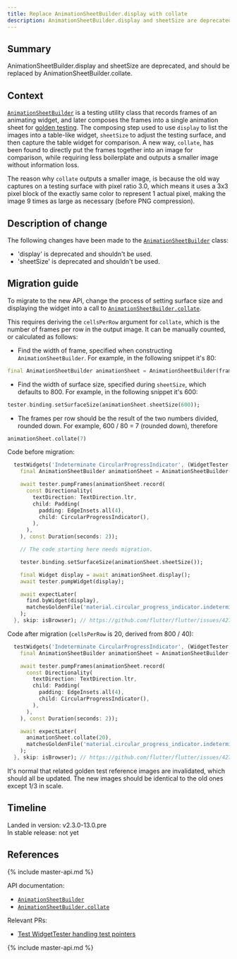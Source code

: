 ```yaml
---
title: Replace AnimationSheetBuilder.display with collate
description: AnimationSheetBuilder.display and sheetSize are deprecated in favor of collate.
---
```


## Summary

AnimationSheetBuilder.display and sheetSize are
deprecated, and should be replaced by
AnimationSheetBuilder.collate.

## Context

[`AnimationSheetBuilder`][] is a testing utility
class that records frames of an animating widget,
and later composes the frames into a single
animation sheet for [golden testing][]. The composing
step used to use `display` to list the images into a
table-like widget, `sheetSize` to adjust the testing
surface, and then capture the table widget for
comparison. A new way, `collate`, has been found to
directly put the frames together into an image for
comparison, while requiring less boilerplate and
outputs a smaller image without information loss.

The reason why `collate` outputs a smaller image,
is because the old way captures on a testing surface
with pixel ratio 3.0, which means it uses a 3x3 pixel
block of the exactly same color to represent 1 actual
pixel, making the image 9 times as large as necessary
(before PNG compression).

## Description of change

The following changes have been made to the
[`AnimationSheetBuilder`][] class:

* 'display' is deprecated and shouldn't be used.
* 'sheetSize' is deprecated and shouldn't be used.

## Migration guide

To migrate to the new API, change the process of setting
surface size and displaying the widget into a call
to [`AnimationSheetBuilder.collate`][].

This requires deriving the `cellsPerRow` argument
for `collate`, which is the number of frames per
row in the output image. It can be manually counted,
or calculated as follows:

* Find the width of frame, specified when constructing
`AnimationSheetBuilder`. For example, in the following
snippet it's 80:
<!-- skip -->
```dart
final AnimationSheetBuilder animationSheet = AnimationSheetBuilder(frameSize: const Size(80, 30));
```
* Find the width of surface size, specified during
`sheetSize`, which defaults to 800. For example, in the
following snippet it's 600:
<!-- skip -->
```dart
tester.binding.setSurfaceSize(animationSheet.sheetSize(600));
```
* The frames per row should be the result of the two
numbers divided, rounded down. For example, 
600 / 80 = 7 (rounded down), therefore
<!-- skip -->
```dart
animationSheet.collate(7)
```

Code before migration:
<!-- skip -->
```dart
  testWidgets('Indeterminate CircularProgressIndicator', (WidgetTester tester) async {
    final AnimationSheetBuilder animationSheet = AnimationSheetBuilder(frameSize: const Size(40, 40));

    await tester.pumpFrames(animationSheet.record(
      const Directionality(
        textDirection: TextDirection.ltr,
        child: Padding(
          padding: EdgeInsets.all(4),
          child: CircularProgressIndicator(),
        ),
      ),
    ), const Duration(seconds: 2));

    // The code starting here needs migration.

    tester.binding.setSurfaceSize(animationSheet.sheetSize());

    final Widget display = await animationSheet.display();
    await tester.pumpWidget(display);

    await expectLater(
      find.byWidget(display),
      matchesGoldenFile('material.circular_progress_indicator.indeterminate.png'),
    );
  }, skip: isBrowser); // https://github.com/flutter/flutter/issues/42767
```

Code after migration (`cellsPerRow` is 20, derived from 800 / 40):

<!-- skip -->
```dart
  testWidgets('Indeterminate CircularProgressIndicator', (WidgetTester tester) async {
    final AnimationSheetBuilder animationSheet = AnimationSheetBuilder(frameSize: const Size(40, 40));

    await tester.pumpFrames(animationSheet.record(
      const Directionality(
        textDirection: TextDirection.ltr,
        child: Padding(
          padding: EdgeInsets.all(4),
          child: CircularProgressIndicator(),
        ),
      ),
    ), const Duration(seconds: 2));

    await expectLater(
      animationSheet.collate(20),
      matchesGoldenFile('material.circular_progress_indicator.indeterminate.png'),
    );
  }, skip: isBrowser); // https://github.com/flutter/flutter/issues/42767
```

It's normal that related golden test reference images
are invalidated, which should all be updated. The new
images should be identical to the old ones except
1/3 in scale.

## Timeline

Landed in version: v2.3.0-13.0.pre<br>
In stable release: not yet

## References

{% include master-api.md %}

API documentation:

* [`AnimationSheetBuilder`][]
* [`AnimationSheetBuilder.collate`][]

Relevant PRs:

* [Test WidgetTester handling test pointers][]

<!-- Master channel link: -->
{% include master-api.md %}

[`AnimationSheetBuilder`]: https://master-api.flutter.dev/flutter/flutter_test/AnimationSheetBuilder-class.html
[`AnimationSheetBuilder.collate`]: https://master-api.flutter.dev/flutter/flutter_test/AnimationSheetBuilder/collate.html
[golden testing]: {{site.github}}/flutter/flutter/wiki/Writing-a-golden-file-test-for-package%3Aflutter
[Test WidgetTester handling test pointers]: {{site.github}}/flutter/flutter/pull/83337

